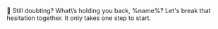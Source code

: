 🤔 Still doubting\?
What\’s holding you back\, %name%? Let\'s break that hesitation together\. It only takes one step to start\.